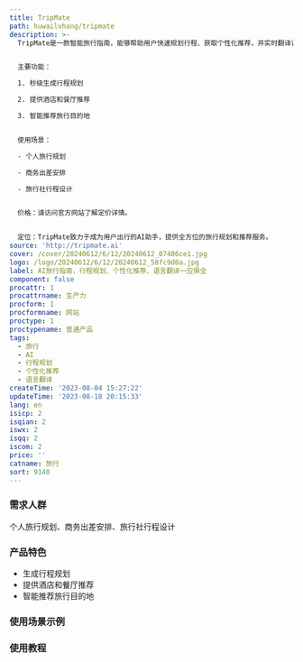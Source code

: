 ```yaml
---
title: TripMate
path: huwailvhang/tripmate
description: >-
  TripMate是一款智能旅行指南，能够帮助用户快速规划行程、获取个性化推荐，并实时翻译语言。不再需要费时费力的研究和猜测，TripMate会根据用户需求提供智能定制的行程规划，让您充分享受旅途的乐趣。


  主要功能：

  1. 秒级生成行程规划

  2. 提供酒店和餐厅推荐

  3. 智能推荐旅行目的地


  使用场景：

  - 个人旅行规划

  - 商务出差安排

  - 旅行社行程设计


  价格：请访问官方网站了解定价详情。


  定位：TripMate致力于成为用户出行的AI助手，提供全方位的旅行规划和推荐服务。
source: 'http://tripmate.ai'
cover: /cover/20240612/6/12/20240612_07406ce1.jpg
logo: /logo/20240612/6/12/20240612_58fc9d0a.jpg
label: AI旅行指南，行程规划、个性化推荐、语言翻译一应俱全
component: false
procattr: 1
procattrname: 生产力
procform: 1
procformname: 网站
proctype: 1
proctypename: 普通产品
tags:
  - 旅行
  - AI
  - 行程规划
  - 个性化推荐
  - 语言翻译
createTime: '2023-08-04 15:27:22'
updateTime: '2023-08-18 20:15:33'
lang: en
isicp: 2
isqian: 2
iswx: 2
isqq: 2
iscom: 2
price: ''
catname: 旅行
sort: 9140
---
```




### 需求人群
个人旅行规划、商务出差安排、旅行社行程设计

### 产品特色
- 生成行程规划
- 提供酒店和餐厅推荐
- 智能推荐旅行目的地

### 使用场景示例


### 使用教程


  
